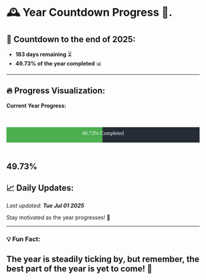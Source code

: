 
# &#x1F570; **Year Countdown Progress** &#x1F389;.

## &#x1F4C5; Countdown to the end of 2025:
- **183 days remaining** &#x23F3;
- **49.73% of the year completed** &#x1F4CA;

---

## &#x1F525; **Progress Visualization**:

**Current Year Progress:**

<br><br>
![Progress Bar](https://raw.githubusercontent.com/dayanidigv/year-countdown-progress/main/progress-bar.svg)
<br><br>

**49.73%**
---

## &#x1F4C8; **Daily Updates**:

_Last updated: **Tue Jul 01 2025**_

Stay motivated as the year progresses! &#x1F680;

--- 

### &#x1F4A1; **Fun Fact:**
The year is steadily ticking by, but remember, the best part of the year is yet to come! &#x1F31F;
---
